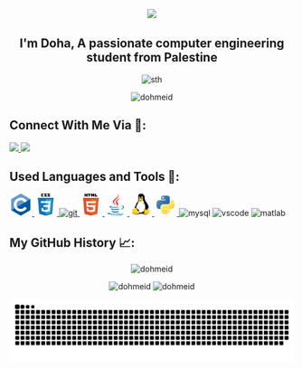 <p align="center"><img src="https://capsule-render.vercel.app/api?text=Hey Everyone!👋&fontColor=F0F3F4&animation=fadeIn&type=waving&color=6F1042&height=120"/></p>

<h2 align="center">I'm Doha, A passionate computer engineering student from Palestine</h2>
<p align="center"> <img  alt="sth" src="https://i.pinimg.com/originals/3e/c4/37/3ec43786b484c617a1ba4ea7945ec9bd.gif" /> </p>
<p align="center"> <img src="https://komarev.com/ghpvc/?username=dohmeid&label=Profile%20views&color=6F1042&style=flat" alt="dohmeid" /> </p>

<h2 align="left">Connect With Me Via 💬:</h2>
<p align="left">
<a href="https://linkedin.com/in/doha hmeid"> <img height="50" src="https://user-images.githubusercontent.com/46517096/166973395-19676cd8-f8ec-4abf-83ff-da8243505b82.png"/> </a>
<a href= "mailto: doha.hmeid@gmail.com" ><img height="50" src="https://cdn3.iconfinder.com/data/icons/colorful-guache-social-media-logos-1/159/social-media_gmail-512.png"/> </a>
</p>

<h2 align="left">Used Languages and Tools 🚀:</h2>
<p align="left"> 
<a href="https://www.cprogramming.com/" target="_blank" rel="noreferrer"> 
<img src="https://raw.githubusercontent.com/devicons/devicon/master/icons/c/c-original.svg" alt="c" width="40" height="40"/> </a> 
<a href="https://www.w3schools.com/css/" target="_blank" rel="noreferrer"> 
<img src="https://raw.githubusercontent.com/devicons/devicon/master/icons/css3/css3-original-wordmark.svg" alt="css3" width="40" height="40"/> </a> 
<a href="https://git-scm.com/" target="_blank" rel="noreferrer"> 
<img src="https://www.vectorlogo.zone/logos/git-scm/git-scm-icon.svg" alt="git" width="40" height="40"/> </a> 
<a href="https://www.w3.org/html/" target="_blank" rel="noreferrer"> 
<img src="https://raw.githubusercontent.com/devicons/devicon/master/icons/html5/html5-original-wordmark.svg" alt="html5" width="40" height="40"/> </a> 
<a href="https://www.java.com" target="_blank" rel="noreferrer"> 
<img src="https://raw.githubusercontent.com/devicons/devicon/master/icons/java/java-original.svg" alt="java" width="40" height="40"/> </a> 
<a href="https://www.linux.org/" target="_blank" rel="noreferrer"> <img src="https://raw.githubusercontent.com/devicons/devicon/master/icons/linux/linux-original.svg" alt="linux" width="40" height="40"/> </a> 
<a href="https://www.python.org" target="_blank" rel="noreferrer"> <img src="https://raw.githubusercontent.com/devicons/devicon/master/icons/python/python-original.svg" alt="python" width="40" height="40"/> </a>
<img src="https://cdn.jsdelivr.net/gh/devicons/devicon/icons/mysql/mysql-plain.svg" alt="mysql" width="40" height="40"/>
<img src="https://cdn.jsdelivr.net/gh/devicons/devicon/icons/vscode/vscode-original.svg" alt="vscode" width="40" height="40" />
<img src="https://cdn.jsdelivr.net/gh/devicons/devicon/icons/matlab/matlab-original.svg" alt="matlab" width="40" height="40" />
</p>


<h2>My GitHub History 📈:</h2>
<p align="center">
<img  src="https://github-readme-stats.vercel.app/api/top-langs?username=dohmeid&show_icons=true&locale=en&layout=compact&theme=radical" alt="dohmeid" />
</p>
<p align="center">
<img src="https://github-readme-stats.vercel.app/api?username=dohmeid&show_icons=true&locale=en&theme=radical" alt="dohmeid"/>
<img src="https://github-readme-streak-stats.herokuapp.com/?user=dohmeid&theme=radical" alt="dohmeid" />
</p>

![Snake animation](https://github.com/dohmeid/dohmeid/blob/output/github-contribution-grid-snake.svg)


<!--
<img  alt="sth" src="https://media.giphy.com/media/gHhz5ZqkY8rzyWUiKw/giphy.webp" />
<img src= "https://media.giphy.com/media/ayMW3eqvuP00o/giphy.webp">
-->
